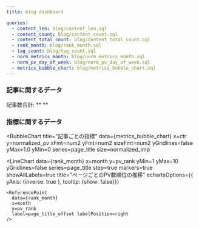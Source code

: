 ```yaml
---
title: blog dashboard

queries:
  - content_len: blog/content_len.sql
  - content_count: blog/content_count.sql
  - content_total_count: blog/content_total_count.sql
  - rank_month: blog/rank_month.sql
  - tag_count: blog/tag_count.sql
  - norm_metrics_month: blog/norm_metrics_month.sql
  - norm_pv_day_of_week: blog/norm_pv_day_of_week.sql
  - metrics_bubble_chart: blog/metrics_bubble_chart.sql
---
```



### 記事に関するデータ

記事数合計: ** <Value data={content_total_count} column="c" /> **

<Grid cols=2>
  <Group>
    <LineChart
        data={content_count}
        x=year
        y=c
        labels=true
        markers=true
        yGridlines=false
        title="記事数推移"
    />
  </Group>

  <Histogram
      data={content_len}
      x=len_content
      title="記事の文字数分布"
      fillColor=#b8645e
  />

  <BarChart 
      data={tag_count}
      x=created_at
      y=count
      series=tag
      legend=false
      title="count by tag(appears 3 or more times)"
  />
</Grid>


### 指標に関するデータ

<BubbleChart
    title="記事ごとの指標"
    data={metrics_bubble_chart}
    x=ctr
    y=normalized_pv
    xFmt=num2
    yFmt=num2
    sizeFmt=num2
    yGridlines=false
    yMax=1.0
    yMin=0
    series=page_title
    size=normalized_imp
>
</BubbleChart>

<LineChart 
    data={norm_metrics_month}
    x=month
    y=normalized_imp
    yMax=1
    markers=true
    title="最大を1としたときのimpression数の推移"
    labels=true
/>

<LineChart 
    data={norm_metrics_month}
    x=month
    y=normalized_pv
    yMax=1
    markers=true
    title="最大を1としたときのPV数の推移"
    labels=true
/>


<BarChart 
    data={norm_pv_day_of_week}
    x=day_of_week
    y=normalized_pv
    yMax=1
    labels=true
    yGridlines=false
    title="最大を1としたときの曜日別PV数"
    sort=false
/>

<LineChart 
    data={rank_month}
    x=month
    y=pv_rank
    yMin=1
    yMax=10
    yGridlines=false
    series=page_title
    step=true
    markers=true
    showAllLabels=true
    title="ページごとのPV数順位の推移"
    echartsOptions={{ yAxis: {inverse: true }, tooltip: {show: false}}}
>
    <ReferencePoint
      data={rank_month}
      x=month
      y=pv_rank
      label=page_title_offset labelPosition=right
    />
</LineChart>


<LastRefreshed/>
